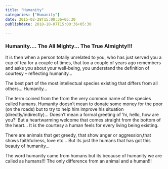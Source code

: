 ```yaml
---
title: "Humanity"
categories: ["Humanity"]
date: 2015-02-28T15:00:36+05:30
publishdate: 2018-10-07T15:00:36+05:30

---
```


### Humanity.... The All Mighty... The True Almighty!!!

It is then when a person totally unrelated to you, who has just served you a cup of tea for a couple of times, that too a couple of years ago remembers and asks you about your well-being, you understand the definition of courtesy – reflecting humanity… 

The best part of the most intellectual species existing that differs from all others… Humanity…

The term coined from the from the very common name of the species called humans.
Humanity doesn’t mean to donate some money for the poor (on the roads) but to try to help him improve his situation (directly/indirectly)… Doesn’t mean a formal greeting of ‘hi, hello, how are you?’ But a heartwarming welcome that comes straight from the bottom of the heart… It is the courtesy a human feels for every living being existing. 

There are animals that get greedy, that show anger or aggression,that shows faithfulness, love etc… But its just the humans that has got this beauty of humanity… 

The word humanity came from humans but its because of humanity we are called as humans!!! The only difference from an animal and a human!!!
